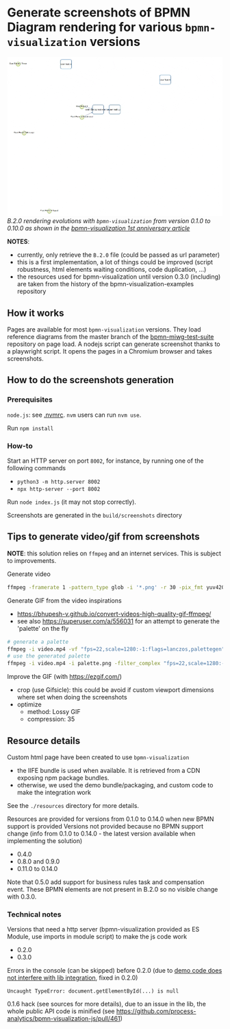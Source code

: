 # Generate screenshots of BPMN Diagram rendering for various `bpmn-visualization` versions

![B.2.0 rendering evolutions](docs/B.2.0_rendering_evolution_0.1.0_to_0.10.0.gif)  
_B.2.0 rendering evolutions with `bpmn-visualization` from version 0.1.0 to 0.10.0 as shown in the [bpmn-visualization 1st anniversary article](https://dev.to/process-analytics/the-bpmn-visualization-project-celebrates-its-1st-anniversary-4ae2)_


**NOTES**:
* currently, only retrieve the `B.2.0` file (could be passed as url parameter)
* this is a first implementation, a lot of things could be improved (script robustness, html elements waiting conditions, code duplication, ...)
* the resources used for bpmn-visualization until version 0.3.0 (including) are taken from the history of the bpmn-visualization-examples
repository

## How it works

Pages are available for most `bpmn-visualization` versions. They load reference diagrams from the master branch of the
[bpmn-miwg-test-suite](https://github.com/bpmn-miwg/bpmn-miwg-test-suite) repository on page load.
A nodejs script can generate screenshot thanks to a playwright script. It opens the pages in a Chromium browser and takes
screenshots.

## How to do the screenshots generation

### Prerequisites

`node.js`: see [.nvmrc](./.nvmrc). `nvm` users can run `nvm use`.

Run `npm install`

### How-to

Start an HTTP server on port `8002`, for instance, by running one of the following commands
- `python3 -m http.server 8002`
- `npx http-server --port 8002`

Run `node index.js` (it may not stop correctly).

Screenshots are generated in the `build/screenshots` directory


## Tips to generate video/gif from screenshots

**NOTE**: this solution relies on `ffmpeg` and an internet services. This is subject to improvements.

Generate video
```bash
ffmpeg -framerate 1 -pattern_type glob -i '*.png' -r 30 -pix_fmt yuv420p -vf scale=1280:-1 video.mp4
```

Generate GIF from the video
inspirations
* https://bhupesh-v.github.io/convert-videos-high-quality-gif-ffmpeg/
* see also https://superuser.com/a/556031 for an attempt to generate the 'palette' on the fly

```bash
# generate a palette
ffmpeg -i video.mp4 -vf "fps=22,scale=1280:-1:flags=lanczos,palettegen" palette.png
# use the generated palette
ffmpeg -i video.mp4 -i palette.png -filter_complex "fps=22,scale=1280:-1:flags=lanczos[x];[x][1:v]paletteuse" output.gif
```

Improve the GIF (with https://ezgif.com/)
* crop (use Gifsicle): this could be avoid if custom viewport dimensions where set when doing the screenshots 
* optimize
  * method: Lossy GIF
  * compression: 35


## Resource details

Custom html page have been created to use `bpmn-visualization`
* the IIFE bundle is used when available. It is retrieved from a CDN exposing npm package bundles.
* otherwise, we used the demo bundle/packaging, and custom code to make the integration work

See the `./resources` directory for more details.

Resources are provided for versions from 0.1.0 to 0.14.0 when new BPMN support is provided
Versions not provided because no BPMN support change (info from 0.1.0 to 0.14.0 - the latest version available when implementing the solution)
* 0.4.0
* 0.8.0 and 0.9.0
* 0.11.0 to 0.14.0

Note that 0.5.0 add support for business rules task and compensation event.
These BPMN elements are not present in B.2.0 so no visible change with 0.3.0.


### Technical notes

Versions that need a http server (bpmn-visualization provided as ES Module, use imports in module script)
to make the js code work
* 0.2.0
* 0.3.0

Errors in the console (can be skipped) before 0.2.0 (due to [demo code does not interfere with lib integration](https://github.com/process-analytics/bpmn-visualization-js/pull/479),
fixed in 0.2.0)
```
Uncaught TypeError: document.getElementById(...) is null
```

0.1.6 hack (see sources for more details), due to an issue in the lib, the whole public API code is minified (see https://github.com/process-analytics/bpmn-visualization-js/pull/461)
